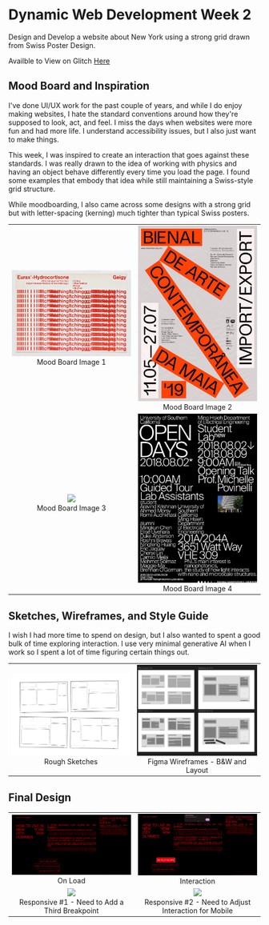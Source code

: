 # Dynamic Web Development Week 2

Design and Develop a website about New York using a strong grid drawn from Swiss Poster Design.

Availble to View on Glitch [Here](https://famous-watery-manuscript.glitch.me)

## Mood Board and Inspiration

I've done UI/UX work for the past couple of years, and while I do enjoy making websites, I hate the standard conventions around how they're supposed to look, act, and feel. I miss the days when websites were more fun and had more life. I understand accessibility issues, but I also just want to make things.

This week, I was inspired to create an interaction that goes against these standards. I was really drawn to the idea of working with physics and having an object behave differently every time you load the page. I found some examples that embody that idea while still maintaining a Swiss-style grid structure.

While moodboarding, I also came across some designs with a strong grid but with letter-spacing (kerning) much tighter than typical Swiss posters.

<table>
  <tr>
    <td align="center">
      <img src="https://github.com/alyssakalbus/DWD-Grids/blob/main/process/DWD_Week2_MoodBoard_1.jpg" width="300"/><br>
      Mood Board Image 1
    </td>
    <td align="center">
      <img src="https://github.com/alyssakalbus/DWD-Grids/blob/main/process/DWD_Week2_MoodBoard_2.jpg" width="300"/><br>
      Mood Board Image 2
    </td>
  </tr>
  <tr>
    <td align="center">
      <img src="https://github.com/alyssakalbus/DWD-Grids/blob/main/process/DWD_Week2_MoodBoard_3.gif" width="300"/><br>
      Mood Board Image 3
    </td>
    <td align="center">
      <img src="https://github.com/alyssakalbus/DWD-Grids/blob/main/process/DWD_Week2_MoodBoard_4.jpg" width="300"/><br>
      Mood Board Image 4
    </td>
  </tr>
</table>

## Sketches, Wireframes, and Style Guide

I wish I had more time to spend on design, but I also wanted to spent a good bulk of time exploring interaction. I use very minimal generative AI when I work so I spent a lot of time figuring certain things out.

<table>
  <tr>
    <td align="center">
      <img src="https://github.com/alyssakalbus/DWD-Grids/blob/main/process/DWD_Week2_Sketch.png" width="300"/><br>
      Rough Sketches
    </td>
    <td align="center">
      <img src="https://github.com/alyssakalbus/DWD-Grids/blob/main/process/DWD_Week2_Wireframes.png" width="300"/><br>
      Figma Wireframes - B&W and Layout
    </td>
  </tr>
</table>

## Final Design

<table>
  <tr>
    <td align="center">
      <img src="https://raw.githubusercontent.com/alyssakalbus/DWD-Grids/main/process/DWD_Week2_OnLoad.gif" width="400"/><br>
      On Load
    </td>
    <td align="center">
      <img src="https://github.com/alyssakalbus/DWD-Grids/blob/main/process/DWD_Week2_Interaction_1.gif" width="400"/><br>
      Interaction
    </td>
  </tr>
  <tr>
    <td align="center">
      <img src="https://raw.githubusercontent.com/alyssakalbus/DWD-Grids/main/process/DWD_Week2_Responsive_1.gif" width="400"/><br>
      Responsive #1 - Need to Add a Third Breakpoint
    </td>
    <td align="center">
      <img src="https://github.com/alyssakalbus/DWD-Grids/blob/main/process/DWD_Week2_Interaction_2.gif" width="400"/><br>
      Responsive #2 - Need to Adjust Interaction for Mobile
    </td>
  </tr>
</table>
